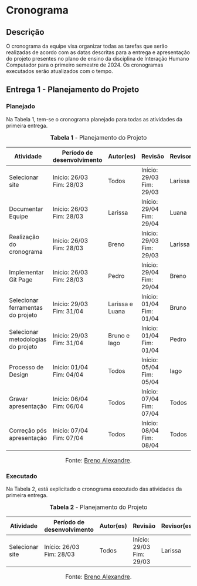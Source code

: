 # Cronograma

## Descrição

O cronograma da equipe visa organizar todas as tarefas que serão realizadas de acordo com as datas descritas para a entrega e apresentação do projeto presentes no plano de ensino da disciplina de Interação Humano Computador para o primeiro semestre de 2024. Os cronogramas executados serão atualizados com o tempo.

## Entrega 1 - Planejamento do Projeto

### Planejado

Na Tabela 1, tem-se o cronograma planejado para todas as atividades da primeira entrega.

<font size="3"><p style="text-align: center"><b>Tabela 1</b> - Planejamento do Projeto</p></font>

| Atividade                          | Período de desenvolvimento    | Autor(es)           | Revisão                       | Revisor(es)      |
| ---------------------------------- | ----------------------------- | ------------------- | ----------------------------- | ---------------- |
| Selecionar site                    | Início: 26/03 <br> Fim: 28/03 | Todos              | Início: 29/03 <br> Fim: 29/03 | Larissa          |
| Documentar Equipe                  | Início: 26/03 <br> Fim: 28/03 | Larissa            | Início: 29/04 <br> Fim: 29/04 | Luana            |
| Realização do cronograma           | Início: 26/03 <br> Fim: 28/03 | Breno              | Início: 29/03 <br> Fim: 29/03 | Larissa          |
| Implementar Git Page               | Início: 26/03 <br> Fim: 28/03 | Pedro              | Início: 29/04 <br> Fim: 29/04 | Breno            |
| Selecionar ferramentas do projeto  | Início: 29/03 <br> Fim: 31/04 | Larissa e Luana    | Início: 01/04 <br> Fim: 01/04 | Bruno            |
| Selecionar metodologias do projeto | Início: 29/03 <br> Fim: 31/04 | Bruno e Iago       | Início: 01/04 <br> Fim: 01/04 | Pedro            |
| Processo de Design                 | Início: 01/04 <br> Fim: 04/04 | Todos              | Início: 05/04 <br> Fim: 05/04 | Iago             |
| Gravar apresentação                | Início: 06/04 <br> Fim: 06/04 | Todos              | Início: 07/04 <br> Fim: 07/04 | Todos            |
| Correção pós apresentação          | Início: 07/04 <br> Fim: 07/04 | Todos              | Início: 08/04 <br> Fim: 08/04 | Todos            |

<font size="3"><p style="text-align: center">Fonte: [Breno Alexandre](https://github.com/brenoalexandre0).</p></font>

### Executado

Na Tabela 2, está explicitado o cronograma executado das atividades da primeira entrega.

<font size="3"><p style="text-align: center"><b>Tabela 2</b> - Planejamento do Projeto</p></font>

| Atividade                          | Período de desenvolvimento    | Autor(es)           | Revisão                       | Revisor(es)      |
| ---------------------------------- | ----------------------------- | ------------------- | ----------------------------- | ---------------- |
| Selecionar site                    | Início: 26/03 <br> Fim: 28/03 | Todos              | Início: 29/03 <br> Fim: 29/03 | Larissa          |


<font size="3"><p style="text-align: center">Fonte: [Breno Alexandre](https://github.com/brenoalexandre0).</p></font>
